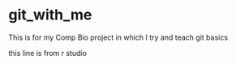 # git_with_me
This is for my Comp Bio project in which I try and teach git basics

this line is from r studio

